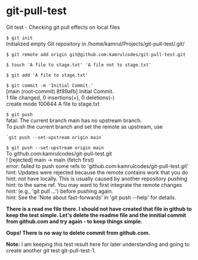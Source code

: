 # git-pull-test
Git test - Checking git pull effects on local files  

`$ git init`  
Initialized empty Git repository in /home/kamrul/Projects/git-pull-test/.git/  

`$ git remote add origin git@github.com:kamrulcodes/git-pull-test.git`  

`$ touch 'A file to stage.txt' 'A file not to stage.txt'`  

`$ git add 'A file to stage.txt'`  

`$ git commit -m 'Initial Commit.'`  
[main (root-commit) 8f89afb] Initial Commit.  
 1 file changed, 0 insertions(+), 0 deletions(-)  
 create mode 100644 A file to stage.txt  

`$ git push`  
fatal: The current branch main has no upstream branch.  
To push the current branch and set the remote as upstream, use  

    `git push --set-upstream origin main`  

`$ git push --set-upstream origin main`  
To github.com:kamrulcodes/git-pull-test.git  
 ! [rejected]        main -> main (fetch first)  
error: failed to push some refs to 'github.com:kamrulcodes/git-pull-test.git'  
hint: Updates were rejected because the remote contains work that you do  
hint: not have locally. This is usually caused by another repository pushing  
hint: to the same ref. You may want to first integrate the remote changes  
hint: (e.g., 'git pull ...') before pushing again.  
hint: See the 'Note about fast-forwards' in 'git push --help' for details.  

**There is a read me file there. I should not have created that file in github to keep the test simple. Let's delete the readme file and the innitial commit from github.com and try again - to keep things simple.**

**Oops! There is no way to delete commit from github.com.**

**Note:** I am keeping this test result here for later understanding and going to create another git test git-pull-test-1.
